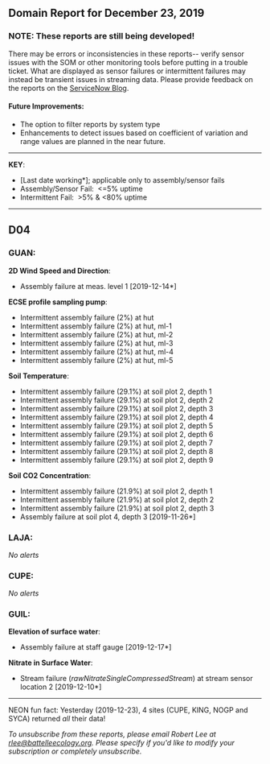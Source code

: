 ## Domain Report for December 23, 2019


### NOTE: These reports are still being developed!
There may be errors or inconsistencies in these reports-- verify sensor issues with the SOM or other monitoring tools before putting in a trouble ticket. What are displayed as sensor failures or intermittent failures may instead be transient issues in streaming data.
Please provide feedback on the reports on the [ServiceNow Blog](https://neon.service-now.com/community?id=community_blog&sys_id=9b4fbe8adbed734017ecf9041d9619be).

#### Future Improvements: 
 - The option to filter reports by system type 
 - Enhancements to detect issues based on coefficient of variation and range values are planned in the near future.

***

**KEY**:

 - [Last date working*]; applicable only to assembly/sensor fails
 - Assembly/Sensor Fail:&nbsp;&nbsp;<=5% uptime
 - Intermittent Fail:&nbsp;&nbsp;>5% & <80% uptime

***
## D04

### GUAN:

**2D Wind Speed and Direction**:
 - Assembly failure at meas. level 1 [2019-12-14*]

**ECSE profile sampling pump**:
 - Intermittent assembly failure (2%) at hut
 - Intermittent assembly failure (2%) at hut, ml-1
 - Intermittent assembly failure (2%) at hut, ml-2
 - Intermittent assembly failure (2%) at hut, ml-3
 - Intermittent assembly failure (2%) at hut, ml-4
 - Intermittent assembly failure (2%) at hut, ml-5

**Soil Temperature**:
 - Intermittent assembly failure (29.1%) at soil plot 2, depth 1
 - Intermittent assembly failure (29.1%) at soil plot 2, depth 2
 - Intermittent assembly failure (29.1%) at soil plot 2, depth 3
 - Intermittent assembly failure (29.1%) at soil plot 2, depth 4
 - Intermittent assembly failure (29.1%) at soil plot 2, depth 5
 - Intermittent assembly failure (29.1%) at soil plot 2, depth 6
 - Intermittent assembly failure (29.1%) at soil plot 2, depth 7
 - Intermittent assembly failure (29.1%) at soil plot 2, depth 8
 - Intermittent assembly failure (29.1%) at soil plot 2, depth 9

**Soil CO2 Concentration**:
 - Intermittent assembly failure (21.9%) at soil plot 2, depth 1
 - Intermittent assembly failure (21.9%) at soil plot 2, depth 2
 - Intermittent assembly failure (21.9%) at soil plot 2, depth 3
 - Assembly failure at soil plot 4, depth 3 [2019-11-26*]

### LAJA:

_No alerts_

### CUPE:

_No alerts_

### GUIL:

**Elevation of surface water**:
 - Assembly failure at staff gauge [2019-12-17*]

**Nitrate in Surface Water**:
 - Stream failure (_rawNitrateSingleCompressedStream_) at stream sensor location 2 [2019-12-10*]

***
NEON fun fact: Yesterday (2019-12-23), 4 sites (CUPE, KING, NOGP and SYCA) returned _all_ their data!

_To unsubscribe from these reports, please email Robert Lee at rlee@battelleecology.org. Please specify if you'd like to modify your subscription or completely unsubscribe._

